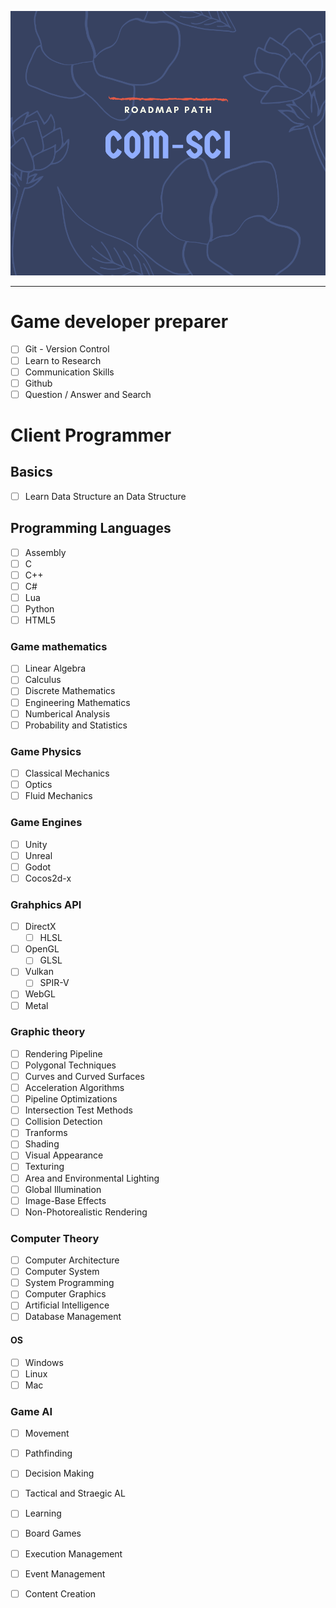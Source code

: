 ![com-sci-cover](../img/com-sci.png)
<hr>

# Game developer preparer

- [ ] Git - Version Control
- [ ] Learn to Research
- [ ] Communication Skills
- [ ] Github
- [ ] Question / Answer and Search

# Client Programmer

## Basics

- [ ] Learn Data Structure an Data Structure

## Programming Languages
- [ ] Assembly
- [ ] C
- [ ] C++
- [ ] C#
- [ ] Lua
- [ ] Python
- [ ] HTML5
### Game mathematics

- [ ] Linear Algebra
- [ ] Calculus
- [ ] Discrete Mathematics
- [ ] Engineering  Mathematics
- [ ] Numberical Analysis
- [ ] Probability and Statistics

### Game Physics

- [ ] Classical Mechanics
- [ ] Optics
- [ ] Fluid Mechanics

### Game Engines

- [ ] Unity
- [ ] Unreal
- [ ] Godot
- [ ] Cocos2d-x
### Grahphics API

- [ ] DirectX
  - [ ] HLSL
- [ ] OpenGL
  - [ ] GLSL
- [ ] Vulkan
  - [ ] SPIR-V
- [ ] WebGL
- [ ] Metal

### Graphic theory

- [ ] Rendering Pipeline
- [ ] Polygonal Techniques
- [ ] Curves and Curved Surfaces
- [ ] Acceleration Algorithms
- [ ] Pipeline Optimizations
- [ ] Intersection Test Methods
- [ ] Collision Detection
- [ ] Tranforms
- [ ] Shading
- [ ] Visual Appearance
- [ ] Texturing
- [ ] Area and Environmental Lighting
- [ ] Global Illumination
- [ ] Image-Base Effects
- [ ] Non-Photorealistic Rendering

### Computer Theory

- [ ] Computer Architecture
- [ ] Computer System
- [ ] System Programming
- [ ] Computer Graphics
- [ ] Artificial Intelligence
- [ ] Database Management

#### OS

- [ ] Windows
- [ ] Linux
- [ ] Mac

### Game AI

- [ ] Movement
- [ ] Pathfinding
- [ ] Decision Making
- [ ] Tactical and Straegic AL
- [ ] Learning
- [ ] Board Games
- [ ] Execution Management 
- [ ] Event Management
- [ ] Content Creation

